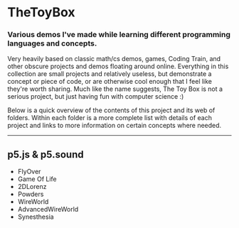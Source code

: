 # TheToyBox
### Various demos I've made while learning different programming languages and concepts.

Very heavily based on classic math/cs demos, games, Coding Train, and other obscure projects and demos floating around online. Everything in this collection are small projects and relatively useless, but demonstrate a concept or piece of code, or are otherwise cool enough that I feel like they're worth sharing. Much like the name suggests, The Toy Box is not a serious project, but just having fun with computer science :)

Below is a quick overview of the contents of this project and its web of folders. Within each folder is a more complete list with details of each project and links to more information on certain concepts where needed.

-------

## p5.js & p5.sound
<ul>
<li>FlyOver</li>
<li>Game Of Life</li>
<li>2DLorenz</li>
<li>Powders</li>
<li>WireWorld</li>
<li>AdvancedWireWorld</li>
<li>Synesthesia</li>
</ul>

<!--
## Basic
<ul>
</ul>
--->